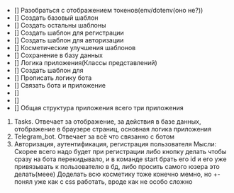 - [] Разобраться с отображением токенов(env/dotenv(оно не?))
- [] Создать базовый  шаблон
- [] Создать остальны шаблоны 
- [] Создать шаблон для регистрации
- [] Создать шаблон для авторизации
- [] Косметические улучшения шаблонов
- [] Сохранение в базу данных
- [] Логика приложения(Классы представлений)
- [] Создать шаблон для 
- [] Прописать логику бота
- [] Связать бота и приложение
- [] 
- [] 
- []
Общая структура приложения 
всего три приложения
1. Tasks. Отвечает за отображение, за действия в базе данных, отображение в браузере страниц, основная логика приложения
2. Telegram_bot. Отвечает за всё что связанно с ботом
3. Авторизация, аутентификация, регистрация пользователя 
Мысли:
Скорее всего надо будет при регистрации либо кнопку делать чтобы сразу на бота перекидывало, и в команде start брать его id и его уже привязывать к пользователю в бд, либо просить самого юзера это делать(меее)
Доделать всю косметику тоже конечно мемно, но +- понял уже как с css работать, вроде как не особо сложно